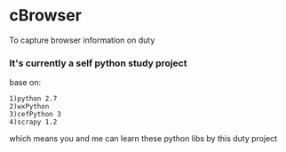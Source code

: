 # cBrowser
To capture browser information on duty
### It's currently a self python study project
base on:
```
1)python 2.7
2)wxPython
3)cefPython 3
4)scrapy 1.2
```
which means you and me can learn these python libs by this duty project

